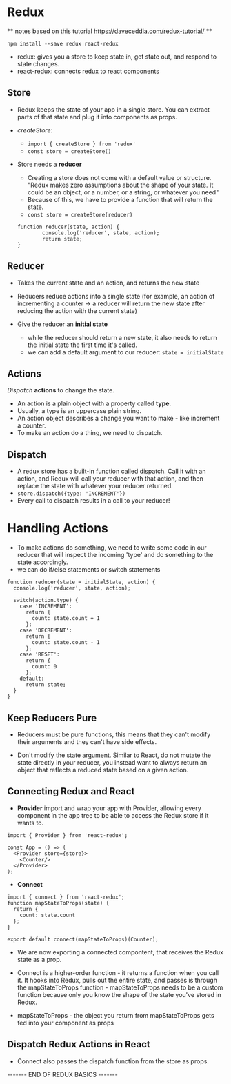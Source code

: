 # Redux # 
** notes based on this tutorial https://daveceddia.com/redux-tutorial/ **

```npm install --save redux react-redux```
* redux: gives you a store to keep state in, get state out, and respond to state changes.
* react-redux: connects redux to react components

## Store ##
* Redux keeps the state of your app in a single store. You can extract parts of that state and plug it into components as props.

* *createStore*:
    * ```import { createStore } from 'redux'```
    * ``` const store = createStore() ```

* Store needs a **reducer**
    * Creating a store does not come with a default value or structure. "Redux makes zero assumptions about the shape of your state. It could be an object, or a number, or a string, or whatever you need"
    * Because of this, we have to provide a function that will return the state.
    * ```const store = createStore(reducer) ```
    ```
    function reducer(state, action) {
            console.log('reducer', state, action);
            return state;
    } 
    ```

## Reducer ##
* Takes the current state and an action, and returns the new state
* Reducers reduce actions into a single state (for example, an action of incrementing a counter -> a reducer will return the new state after reducing the action with the current state)

* Give the reducer an **initial state**
    * while the reducer should return a new state, it also needs to return the initial state the first time it's called.
    * we can add a default argument to our reducer: ```state = initialState```

## Actions ##

*Dispatch* **actions** to change the state.

* An action is a plain object with a property called **type**.
* Usually, a type is an uppercase plain string.
* An action object describes a change you want to make - like increment a counter.
* To make an action do a thing, we need to dispatch.

## Dispatch ##

* A redux store has a built-in function called dispatch. Call it with an action, and Redux will call your reducer with that action, and then replace the state with whatever your reducer returned.
* ```store.dispatch({type: 'INCREMENT'})```
* Every call to dispatch results in a call to your reducer!

# Handling Actions #

* To make actions do something, we need to write some code in our reducer that will inspect the incoming 'type' and do something to the state accordingly.
* we can do if/else statements or switch statements
```
function reducer(state = initialState, action) {
  console.log('reducer', state, action);

  switch(action.type) {
    case 'INCREMENT':
      return {
        count: state.count + 1
      };
    case 'DECREMENT':
      return {
        count: state.count - 1
      };
    case 'RESET':
      return {
        count: 0
      };
    default:
      return state;
  }
}
```

## Keep Reducers Pure ##

* Reducers must be pure functions, this means that they can't modify their arguments and they can't have side effects.

* Don't modify the state argument. Similar to React, do not mutate the state directly in your reducer, you instead want to always return an object that reflects a reduced state based on a given action.

## Connecting Redux and React ##

* **Provider** import and wrap your app with Provider, allowing every component in the app tree to be able to access the Redux store if it wants to.

```
import { Provider } from 'react-redux';

const App = () => (
  <Provider store={store}>
    <Counter/>
  </Provider>
);
``` 
* **Connect**
```
import { connect } from 'react-redux';
function mapStateToProps(state) {
  return {
    count: state.count
  };
}

export default connect(mapStateToProps)(Counter);
```
* We are now exporting a connected compontent, that receives the Redux state as a prop.

* Connect is a higher-order function - it returns a function when you call it. It hooks into Redux, pulls out the entire state, and passes is through the mapStateToProps function - mapStateToProps needs to be a custom function because only you know the shape of the state you've stored in Redux.

* mapStateToProps - the object you return from mapStateToProps gets fed into your component as props

## Dispatch Redux Actions in React ##

* Connect also passes the dispatch function from the store as props.

------- END OF REDUX BASICS -------



